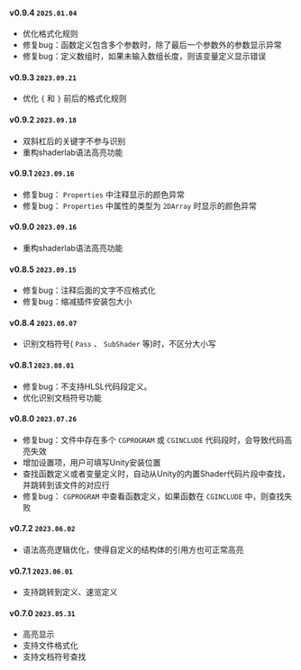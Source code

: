 
#### v0.9.4 `2025.01.04`
- 优化格式化规则
- 修复bug：函数定义包含多个参数时，除了最后一个参数外的参数显示异常
- 修复bug：定义数组时，如果未输入数组长度，则该变量定义显示错误

#### v0.9.3 `2023.09.21`
- 优化 `{` 和 `}` 前后的格式化规则

#### v0.9.2 `2023.09.18`
- 双斜杠后的关键字不参与识别
- 重构shaderlab语法高亮功能

#### v0.9.1 `2023.09.16`
- 修复bug： `Properties` 中注释显示的颜色异常
- 修复bug： `Properties` 中属性的类型为 `2DArray` 时显示的颜色异常

#### v0.9.0 `2023.09.16`
- 重构shaderlab语法高亮功能

#### v0.8.5 `2023.09.15`
- 修复bug：注释后面的文字不应格式化
- 修复bug：缩减插件安装包大小

#### v0.8.4 `2023.08.07`
- 识别文档符号( `Pass` 、 `SubShader` 等)时，不区分大小写

#### v0.8.1 `2023.08.01`
- 修复bug：不支持HLSL代码段定义。
- 优化识别文档符号功能

#### v0.8.0 `2023.07.26`
- 修复bug：文件中存在多个 `CGPROGRAM` 或 `CGINCLUDE` 代码段时，会导致代码高亮失效
- 增加设置项，用户可填写Unity安装位置
- 查找函数定义或者变量定义时，自动从Unity的内置Shader代码片段中查找，并跳转到该文件的对应行
- 修复bug： `CGPROGRAM` 中查看函数定义，如果函数在 `CGINCLUDE` 中，则查找失败

#### v0.7.2 `2023.06.02`
- 语法高亮逻辑优化，使得自定义的结构体的引用方也可正常高亮

#### v0.7.1 `2023.06.01`
- 支持跳转到定义、速览定义

#### v0.7.0 `2023.05.31`
- 高亮显示
- 支持文件格式化
- 支持文档符号查找
